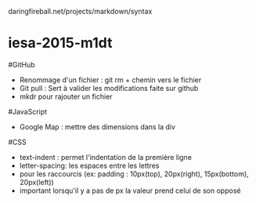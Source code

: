daringfireball.net/projects/markdown/syntax
# iesa-2015-m1dt 

#GitHub

* Renommage d'un fichier : git rm + chemin vers le fichier
* Git pull : Sert à valider les modifications faite sur github 
* mkdr pour rajouter un fichier


#JavaScript

* Google Map : mettre des dimensions dans la div

#CSS
* text-indent : permet l'indentation de la première ligne
* letter-spacing: les espaces entre les lettres
* pour les raccourcis (ex: padding : 10px(top), 20px(right), 15px(bottom), 20px(left))
* important lorsqu'il y a pas de px la valeur prend celui de son opposé